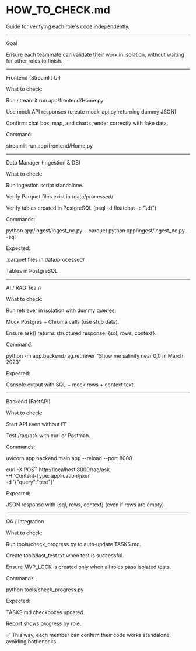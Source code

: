 # HOW_TO_CHECK.md

Guide for verifying each role's code independently.

------------------------------------------------------------------------------------------------------------------------------------------------------------------------------------------------------

Goal

Ensure each teammate can validate their work in isolation, without waiting for other roles to finish.


------------------------------------------------------------------------------------------------------------------------------------------------------------------------------------------------------


Frontend (Streamlit UI)

What to check:

Run streamlit run app/frontend/Home.py

Use mock API responses (create mock_api.py returning dummy JSON)

Confirm: chat box, map, and charts render correctly with fake data.

Command:

streamlit run app/frontend/Home.py

------------------------------------------------------------------------------------------------------------------------------------------------------------------------------------------------------

Data Manager (Ingestion & DB)

What to check:

Run ingestion script standalone.

Verify Parquet files exist in /data/processed/

Verify tables created in PostgreSQL (psql -d floatchat -c "\dt")

Commands:

python app/ingest/ingest_nc.py --parquet
python app/ingest/ingest_nc.py --sql

Expected:

.parquet files in data/processed/

Tables in PostgreSQL

------------------------------------------------------------------------------------------------------------------------------------------------------------------------------------------------------

AI / RAG Team

What to check:

Run retriever in isolation with dummy queries.

Mock Postgres + Chroma calls (use stub data).

Ensure ask() returns structured response: {sql, rows, context}.

Command:

python -m app.backend.rag.retriever "Show me salinity near 0,0 in March 2023"

Expected:

Console output with SQL + mock rows + context text.

------------------------------------------------------------------------------------------------------------------------------------------------------------------------------------------------------

Backend (FastAPI)

What to check:

Start API even without FE.

Test /rag/ask with curl or Postman.

Commands:

uvicorn app.backend.main:app --reload --port 8000

curl -X POST http://localhost:8000/rag/ask \
  -H 'Content-Type: application/json' \
  -d '{"query":"test"}'

Expected:

JSON response with {sql, rows, context} (even if rows are empty).

------------------------------------------------------------------------------------------------------------------------------------------------------------------------------------------------------

QA / Integration

What to check:

Run tools/check_progress.py to auto‑update TASKS.md.

Create tools/last_test.txt when test is successful.

Ensure MVP_LOCK is created only when all roles pass isolated tests.

Commands:

python tools/check_progress.py

Expected:

TASKS.md checkboxes updated.

Report shows progress by role.

✅ This way, each member can confirm their code works standalone, avoiding bottlenecks.